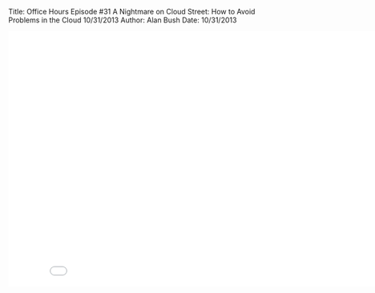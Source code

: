 Title: Office Hours Episode #31 A Nightmare on Cloud Street: How to Avoid Problems in the Cloud 10/31/2013
Author: Alan Bush
Date: 10/31/2013

<div class="video-container"><iframe width="854" height="510" src="//www.youtube.com/embed/VfYwTTVLu0Q" frameborder="0" allowfullscreen></iframe></div>
